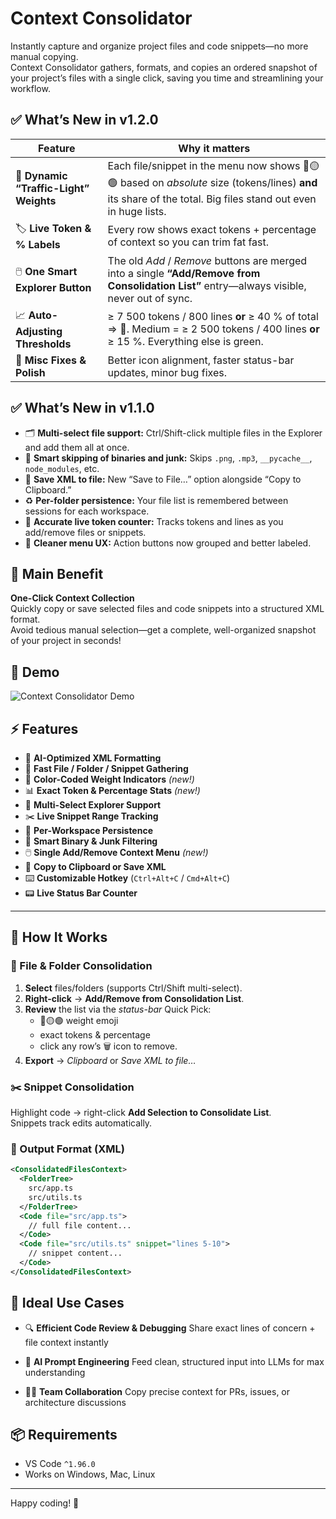 # Context Consolidator

Instantly capture and organize project files and code snippets—no more manual copying.  
Context Consolidator gathers, formats, and copies an ordered snapshot of your project’s files with a single click, saving you time and streamlining your workflow.

## ✅ What’s New in v1.2.0

| Feature | Why it matters |
|---------|----------------|
| 🚦 **Dynamic “Traffic-Light” Weights** | Each file/snippet in the menu now shows 🔴🟡🟢 based on *absolute* size (tokens/lines) **and** its share of the total. Big files stand out even in huge lists. |
| 🏷️ **Live Token & % Labels** | Every row shows exact tokens + percentage of context so you can trim fat fast. |
| 🖱️ **One Smart Explorer Button** | The old *Add* / *Remove* buttons are merged into a single **“Add/Remove from Consolidation List”** entry—always visible, never out of sync. |
| 📈 **Auto-Adjusting Thresholds** | ≥ 7 500 tokens / 800 lines **or** ≥ 40 % of total ⇒ 🔴. Medium = ≥ 2 500 tokens / 400 lines **or** ≥ 15 %. Everything else is green. |
| 🐞 **Misc Fixes & Polish** | Better icon alignment, faster status-bar updates, minor bug fixes. |

## ✅ What’s New in v1.1.0

- 🗂️ **Multi-select file support:** Ctrl/Shift-click multiple files in the Explorer and add them all at once.
- 🧠 **Smart skipping of binaries and junk:** Skips `.png`, `.mp3`, `__pycache__`, `node_modules`, etc.  
- 💾 **Save XML to file:** New “Save to File…” option alongside “Copy to Clipboard.”
- ♻️ **Per-folder persistence:** Your file list is remembered between sessions for each workspace.
- 🧮 **Accurate live token counter:** Tracks tokens and lines as you add/remove files or snippets.
- 🧼 **Cleaner menu UX:** Action buttons now grouped and better labeled.

## 🧠 Main Benefit

**One-Click Context Collection**  
Quickly copy or save selected files and code snippets into a structured XML format.  
Avoid tedious manual selection—get a complete, well-organized snapshot of your project in seconds!

## 🎥 Demo

![Context Consolidator Demo](https://i.imgur.com/CUsdJzn.gif)

## ⚡ Features

- 🤖 **AI-Optimized XML Formatting**
- 🚀 **Fast File / Folder / Snippet Gathering**
- 🚦 **Color-Coded Weight Indicators** *(new!)*
- 📊 **Exact Token & Percentage Stats** *(new!)*
- 🚀 **Multi-Select Explorer Support**
- ✂️ **Live Snippet Range Tracking**
- 🧠 **Per-Workspace Persistence**
- 📛 **Smart Binary & Junk Filtering**
- 🖱️ **Single Add/Remove Context Menu** *(new!)*
- 💾 **Copy to Clipboard or Save XML**
- ⌨️ **Customizable Hotkey** (`Ctrl+Alt+C` / `Cmd+Alt+C`)
- 📟 **Live Status Bar Counter**

---

## 🧪 How It Works

### 📂 File & Folder Consolidation
1. **Select** files/folders (supports Ctrl/Shift multi-select).  
2. **Right-click** → **Add/Remove from Consolidation List**.  
3. **Review** the list via the *status-bar* Quick Pick:  
   - 🔴🟡🟢 weight emoji  
   - exact tokens & percentage  
   - click any row’s 🗑️ icon to remove.  
4. **Export** → *Clipboard* or *Save XML to file…*

### ✂️ Snippet Consolidation
Highlight code → right-click **Add Selection to Consolidate List**.  
Snippets track edits automatically.

### 📄 Output Format (XML)

```xml
<ConsolidatedFilesContext>
  <FolderTree>
    src/app.ts
    src/utils.ts
  </FolderTree>
  <Code file="src/app.ts">
    // full file content...
  </Code>
  <Code file="src/utils.ts" snippet="lines 5-10">
    // snippet content...
  </Code>
</ConsolidatedFilesContext>
````

## 🧰 Ideal Use Cases

* 🔍 **Efficient Code Review & Debugging**
  Share exact lines of concern + file context instantly

* 🧠 **AI Prompt Engineering**
  Feed clean, structured input into LLMs for max understanding

* 🧑‍💻 **Team Collaboration**
  Copy precise context for PRs, issues, or architecture discussions

## 📦 Requirements

* VS Code `^1.96.0`
* Works on Windows, Mac, Linux

---

Happy coding! 🚀

